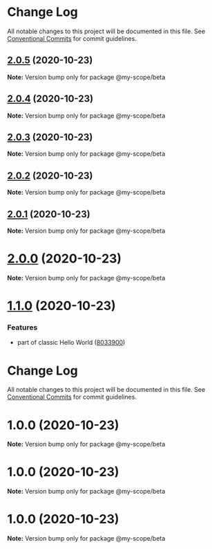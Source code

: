 # Change Log

All notable changes to this project will be documented in this file.
See [Conventional Commits](https://conventionalcommits.org) for commit guidelines.

## [2.0.5](https://github.com/rurich-shiftpixy/lerna/compare/@my-scope/beta@2.0.4...@my-scope/beta@2.0.5) (2020-10-23)

**Note:** Version bump only for package @my-scope/beta





## [2.0.4](https://github.com/rurich-shiftpixy/lerna/compare/@my-scope/beta@2.0.3...@my-scope/beta@2.0.4) (2020-10-23)

**Note:** Version bump only for package @my-scope/beta





## [2.0.3](https://github.com/rurich-shiftpixy/lerna/compare/@my-scope/beta@1.1.0...@my-scope/beta@2.0.3) (2020-10-23)

**Note:** Version bump only for package @my-scope/beta





## [2.0.2](https://github.com/rurich-shiftpixy/lerna/compare/@my-scope/beta@1.1.0...@my-scope/beta@2.0.2) (2020-10-23)

**Note:** Version bump only for package @my-scope/beta





## [2.0.1](https://github.com/rurich-shiftpixy/lerna/compare/@my-scope/beta@1.1.0...@my-scope/beta@2.0.1) (2020-10-23)

**Note:** Version bump only for package @my-scope/beta





# [2.0.0](https://github.com/rurich-shiftpixy/lerna/compare/@my-scope/beta@1.1.0...@my-scope/beta@2.0.0) (2020-10-23)

**Note:** Version bump only for package @my-scope/beta





<a name="1.1.0"></a>
# [1.1.0](https://github.com/rurich-shiftpixy/lerna/compare/@my-scope/beta@1.0.0...@my-scope/beta@1.1.0) (2020-10-23)


### Features

* part of classic Hello World ([8033900](https://github.com/rurich-shiftpixy/lerna/commit/8033900))




# Change Log

All notable changes to this project will be documented in this file.
See [Conventional Commits](https://conventionalcommits.org) for commit guidelines.

# 1.0.0 (2020-10-23)

**Note:** Version bump only for package @my-scope/beta





# 1.0.0 (2020-10-23)

**Note:** Version bump only for package @my-scope/beta





# 1.0.0 (2020-10-23)

**Note:** Version bump only for package @my-scope/beta
